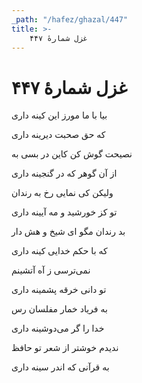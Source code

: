 ```yaml
---
_path: "/hafez/ghazal/447"
title: >-
    غزل شمارهٔ ۴۴۷
---
```

# غزل شمارهٔ ۴۴۷

<div class="b" id="bn1"><div class="m1"><p>بیا با ما مورز این کینه داری</p></div>
<div class="m2"><p>که حق صحبت دیرینه داری</p></div></div>
<div class="b" id="bn2"><div class="m1"><p>نصیحت گوش کن کاین در بسی به</p></div>
<div class="m2"><p>از آن گوهر که در گنجینه داری</p></div></div>
<div class="b" id="bn3"><div class="m1"><p>ولیکن کی نمایی رخ به رندان</p></div>
<div class="m2"><p>تو کز خورشید و مه آیینه داری</p></div></div>
<div class="b" id="bn4"><div class="m1"><p>بد رندان مگو ای شیخ و هش دار</p></div>
<div class="m2"><p>که با حکم خدایی کینه داری</p></div></div>
<div class="b" id="bn5"><div class="m1"><p>نمی‌ترسی ز آه آتشینم</p></div>
<div class="m2"><p>تو دانی خرقه پشمینه داری</p></div></div>
<div class="b" id="bn6"><div class="m1"><p>به فریاد خمار مفلسان رس</p></div>
<div class="m2"><p>خدا را گر می‌دوشینه داری</p></div></div>
<div class="b" id="bn7"><div class="m1"><p>ندیدم خوشتر از شعر تو حافظ</p></div>
<div class="m2"><p>به قرآنی که اندر سینه داری</p></div></div>
